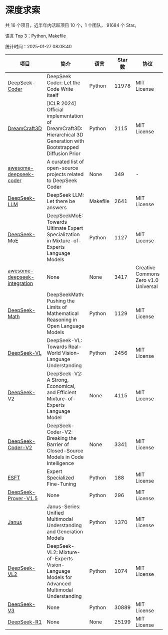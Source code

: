 # 深度求索

共 16 个项目，近半年内活跃项目 10 个，1 个团队， 91684 个 Star。

语言 Top 3：Python, Makefile

统计时间：2025-01-27 08:08:40

| 项目 | 简介 | 语言 | Star 数 | 协议 | 创建时间 | 最后更新时间 | 最后提交时间 |
| --- | --- | --- | --- | --- | --- | --- | --- |
| [DeepSeek-Coder](https://github.com/deepseek-ai/DeepSeek-Coder) | DeepSeek Coder: Let the Code Write Itself | Python | 11978 | MIT License | 2023-10-20 | 2025-01-27 | 2024-05-21 |
| [DreamCraft3D](https://github.com/deepseek-ai/DreamCraft3D) | [ICLR 2024] Official implementation of DreamCraft3D: Hierarchical 3D Generation with Bootstrapped Diffusion Prior | Python | 2115 | MIT License | 2023-10-23 | 2025-01-27 | 2024-08-21 |
| [awesome-deepseek-coder](https://github.com/deepseek-ai/awesome-deepseek-coder) | A curated list of open-source projects related to DeepSeek Coder | None | 349 | - | 2023-11-06 | 2025-01-27 | 2024-04-03 |
| [DeepSeek-LLM](https://github.com/deepseek-ai/DeepSeek-LLM) | DeepSeek LLM: Let there be answers | Makefile | 2641 | MIT License | 2023-11-29 | 2025-01-27 | 2024-02-04 |
| [DeepSeek-MoE](https://github.com/deepseek-ai/DeepSeek-MoE) | DeepSeekMoE: Towards Ultimate Expert Specialization in Mixture-of-Experts Language Models | Python | 1127 | MIT License | 2024-01-02 | 2025-01-27 | 2024-01-16 |
| [awesome-deepseek-integration](https://github.com/deepseek-ai/awesome-deepseek-integration) | None | None | 3417 | Creative Commons Zero v1.0 Universal | 2024-01-11 | 2025-01-27 | 2025-01-26 |
| [DeepSeek-Math](https://github.com/deepseek-ai/DeepSeek-Math) | DeepSeekMath: Pushing the Limits of Mathematical Reasoning in Open Language Models | Python | 1129 | MIT License | 2024-02-05 | 2025-01-27 | 2024-04-15 |
| [DeepSeek-VL](https://github.com/deepseek-ai/DeepSeek-VL) | DeepSeek-VL: Towards Real-World Vision-Language Understanding | Python | 2456 | MIT License | 2024-03-07 | 2025-01-27 | 2024-04-24 |
| [DeepSeek-V2](https://github.com/deepseek-ai/DeepSeek-V2) | DeepSeek-V2: A Strong, Economical, and Efficient Mixture-of-Experts Language Model | None | 4115 | MIT License | 2024-04-22 | 2025-01-27 | 2024-09-25 |
| [DeepSeek-Coder-V2](https://github.com/deepseek-ai/DeepSeek-Coder-V2) | DeepSeek-Coder-V2: Breaking the Barrier of Closed-Source Models in Code Intelligence | None | 3341 | MIT License | 2024-06-14 | 2025-01-27 | 2024-09-24 |
| [ESFT](https://github.com/deepseek-ai/ESFT) | Expert Specialized Fine-Tuning | Python | 188 | MIT License | 2024-07-04 | 2025-01-26 | 2024-09-22 |
| [DeepSeek-Prover-V1.5](https://github.com/deepseek-ai/DeepSeek-Prover-V1.5) | None | Python | 296 | MIT License | 2024-08-15 | 2025-01-27 | 2024-08-16 |
| [Janus](https://github.com/deepseek-ai/Janus) | Janus-Series: Unified Multimodal Understanding and Generation Models | Python | 1370 | MIT License | 2024-10-18 | 2025-01-27 | 2024-11-13 |
| [DeepSeek-VL2](https://github.com/deepseek-ai/DeepSeek-VL2) | DeepSeek-VL2: Mixture-of-Experts Vision-Language Models for Advanced Multimodal Understanding | Python | 1074 | MIT License | 2024-12-13 | 2025-01-27 | 2025-01-16 |
| [DeepSeek-V3](https://github.com/deepseek-ai/DeepSeek-V3) | None | Python | 30889 | MIT License | 2024-12-26 | 2025-01-27 | 2025-01-26 |
| [DeepSeek-R1](https://github.com/deepseek-ai/DeepSeek-R1) | None | None | 25199 | MIT License | 2025-01-20 | 2025-01-27 | 2025-01-26 |
